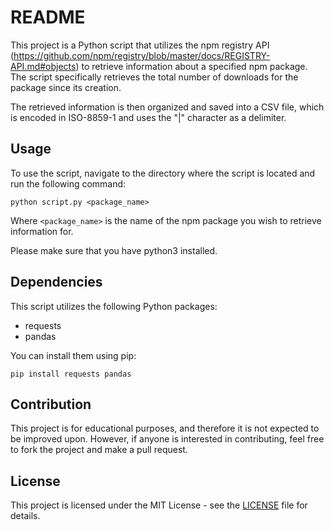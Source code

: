 # README

This project is a Python script that utilizes the npm registry API (https://github.com/npm/registry/blob/master/docs/REGISTRY-API.md#objects) to retrieve information about a specified npm package. The script specifically retrieves the total number of downloads for the package since its creation.

The retrieved information is then organized and saved into a CSV file, which is encoded in ISO-8859-1 and uses the "|" character as a delimiter.

## Usage
To use the script, navigate to the directory where the script is located and run the following command:

```
python script.py <package_name>
```

Where `<package_name>` is the name of the npm package you wish to retrieve information for.

Please make sure that you have python3 installed.

## Dependencies
This script utilizes the following Python packages:
- requests
- pandas

You can install them using pip:

```
pip install requests pandas
```

## Contribution

This project is for educational purposes, and therefore it is not expected to be improved upon. However, if anyone is interested in contributing, feel free to fork the project and make a pull request.

## License
This project is licensed under the MIT License - see the [LICENSE](LICENSE) file for details.
